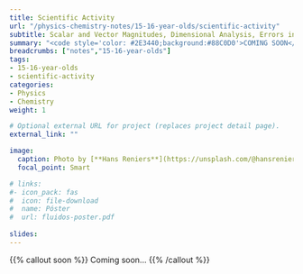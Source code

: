 ```yaml
---
title: Scientific Activity
url: "/physics-chemistry-notes/15-16-year-olds/scientific-activity"
subtitle: Scalar and Vector Magnitudes, Dimensional Analysis, Errors in Measurement and Expression of Results
summary: "<code style='color: #2E3440;background:#88C0D0'>COMING SOON</code> <br> Scalar and Vector Magnitudes. Dimensional Analysis. Errors in Measurement. Expression of Results."
breadcrumbs: ["notes","15-16-year-olds"]
tags:
- 15-16-year-olds
- scientific-activity
categories:
- Physics
- Chemistry
weight: 1

# Optional external URL for project (replaces project detail page).
external_link: ""

image:
  caption: Photo by [**Hans Reniers**](https://unsplash.com/@hansreniers) on [Unsplash](https://unsplash.com)
  focal_point: Smart

# links:
#- icon_pack: fas
#  icon: file-download
#  name: Póster
#  url: fluidos-poster.pdf
  
slides: 
---
```


{{% callout soon %}}
Coming soon...
{{% /callout %}}
